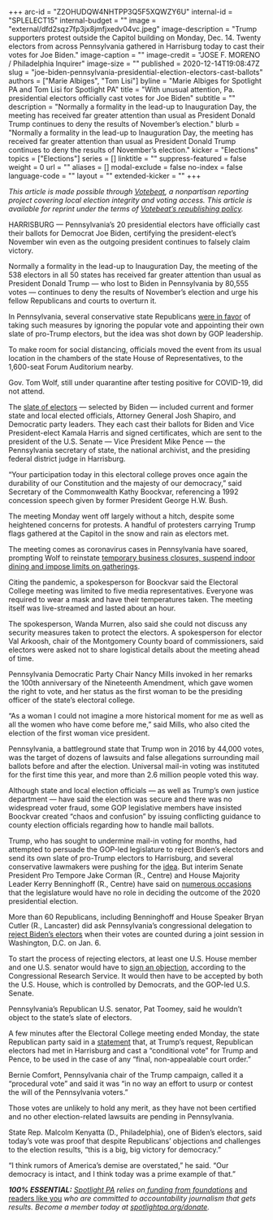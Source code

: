 +++
arc-id = "Z2OHUDQW4NHTPP3Q5F5XQWZY6U"
internal-id = "SPLELECT15"
internal-budget = ""
image = "external/dfd2sqz7fp3jx8jmfjxedv04vc.jpeg"
image-description = "Trump supporters protest outside the Capitol building on Monday, Dec. 14. Twenty electors from across Pennsylvania gathered in Harrisburg today to cast their votes for Joe Biden."
image-caption = ""
image-credit = "JOSE F. MORENO / Philadelphia Inquirer"
image-size = ""
published = 2020-12-14T19:08:47Z
slug = "joe-biden-pennsylvania-presidential-election-electors-cast-ballots"
authors = ["Marie Albiges", "Tom Lisi"]
byline = "Marie Albiges for Spotlight PA and Tom Lisi for Spotlight PA"
title = "With unusual attention, Pa. presidential electors officially cast votes for Joe Biden"
subtitle = ""
description = "Normally a formality in the lead-up to Inauguration Day, the meeting has received far greater attention than usual as President Donald Trump continues to deny the results of November’s election."
blurb = "Normally a formality in the lead-up to Inauguration Day, the meeting has received far greater attention than usual as President Donald Trump continues to deny the results of November’s election."
kicker = "Elections"
topics = ["Elections"]
series = []
linktitle = ""
suppress-featured = false
weight = 0
url = ""
aliases = []
modal-exclude = false
no-index = false
language-code = ""
layout = ""
extended-kicker = ""
+++

<i>This article is made possible through </i><a href="https://web.archive.org/20201019151248/http://votebeat.org/"><i>Votebeat</i></a><i>, a nonpartisan reporting project covering local election integrity and voting access. This article is available for reprint under the terms of </i><a href="https://web.archive.org/20210907141701/https://www.votebeat.org/pages/republishing"><i>Votebeat’s republishing policy</i></a><i>.</i>

HARRISBURG — Pennsylvania’s 20 presidential electors have officially cast their ballots for Democrat Joe Biden, certifying the president-elect’s November win even as the outgoing president continues to falsely claim victory.

Normally a formality in the lead-up to Inauguration Day, the meeting of the 538 electors in all 50 states has received far greater attention than usual as President Donald Trump — who lost to Biden in Pennsylvania by 80,555 votes — continues to deny the results of November’s election and urge his fellow Republicans and courts to overturn it.

In Pennsylvania, several conservative state Republicans <a href="https://web.archive.org/20201128124756/https://twitter.com/SenMastriano/status/1332666953350205441">were in favor</a> of taking such measures by ignoring the popular vote and appointing their own slate of pro-Trump electors, but the idea was shot down by GOP leadership.

To make room for social distancing, officials moved the event from its usual location in the chambers of the state House of Representatives, to the 1,600-seat Forum Auditorium nearby.

Gov. Tom Wolf, still under quarantine after testing positive for COVID-19, did not attend.

The <a href="https://www.spotlightpa.org/news/2020/11/pennsylvania-election-2020-electors-who-are-they-faithless-legislature/">slate of electors</a> — selected by Biden — included current and former state and local elected officials, Attorney General Josh Shapiro, and Democratic party leaders. They each cast their ballots for Biden and Vice President-elect Kamala Harris and signed certificates, which are sent to the president of the U.S. Senate — Vice President Mike Pence — the Pennsylvania secretary of state, the national archivist, and the presiding federal district judge in Harrisburg.

<script src="https://www.spotlightpa.org/embed.js" async></script><div data-spl-embed-version="1" data-spl-src="https://www.spotlightpa.org/embeds/donate/?teaser_text=Spotlight%20PA%20provides%20essential%2C%20public-service%20journalism%20thanks%20to%20readers%20like%20you.%20%3Cb%3EBecome%20a%20member%20today%20with%20a%20gift%20of%20%2415%2Fmonth%20or%20more%20and%20receive%20our%20exclusive%20Pennsylvania%20tote%20bag.%3C%2Fb%3E&cta_text=YES%2C%20COUNT%20ME%20IN&eyebrow_text=BECOME%20A%20MEMBER"></div>

“Your participation today in this electoral college proves once again the durability of our Constitution and the majesty of our democracy,” said Secretary of the Commonwealth Kathy Boockvar, referencing a 1992 concession speech given by former President George H.W. Bush.

The meeting Monday went off largely without a hitch, despite some heightened concerns for protests. A handful of protesters carrying Trump flags gathered at the Capitol in the snow and rain as electors met.

The meeting comes as coronavirus cases in Pennsylvania have soared, prompting Wolf to reinstate <a href="https://www.spotlightpa.org/news/2020/12/pennsylvania-indoor-dining-school-sports-ban-tom-wolf-three-weeks/">temporary business closures, suspend indoor dining and impose limits on gatherings</a>.

Citing the pandemic, a spokesperson for Boockvar said the Electoral College meeting was limited to five media representatives. Everyone was required to wear a mask and have their temperatures taken. The meeting itself was live-streamed and lasted about an hour.

The spokesperson, Wanda Murren, also said she could not discuss any security measures taken to protect the electors. A spokesperson for elector Val Arkoosh, chair of the Montgomery County board of commissioners, said electors were asked not to share logistical details about the meeting ahead of time.

Pennsylvania Democratic Party Chair Nancy Mills invoked in her remarks the 100th anniversary of the Nineteenth Amendment, which gave women the right to vote, and her status as the first woman to be the presiding officer of the state’s electoral college.

“As a woman I could not imagine a more historical moment for me as well as all the women who have come before me,” said Mills, who also cited the election of the first woman vice president.

Pennsylvania, a battleground state that Trump won in 2016 by 44,000 votes, was the target of dozens of lawsuits and false allegations surrounding mail ballots before and after the election. Universal mail-in voting was instituted for the first time this year, and more than 2.6 million people voted this way.

Although state and local election officials — as well as Trump’s own justice department — have said the election was secure and there was no widespread voter fraud, some GOP legislative members have insisted Boockvar created “chaos and confusion” by issuing conflicting guidance to county election officials regarding how to handle mail ballots.

Trump, who has sought to undermine mail-in voting for months, had attempted to persuade the GOP-led legislature to reject Biden’s electors and send its own slate of pro-Trump electors to Harrisburg, and several conservative lawmakers were pushing for the <a href="https://web.archive.org/20201214234413/https://www.legis.state.pa.us/WU01/LI/CSM/2021/0/33462_25568.pdf">idea</a>. But interim Senate President Pro Tempore Jake Corman (R., Centre) and House Majority Leader Kerry Benninghoff (R., Centre) have said on <a href="https://web.archive.org/20201021042054/https://www.centredaily.com/opinion/article246527648.html">numerous occasions</a> that the legislature would have no role in deciding the outcome of the 2020 presidential election.

More than 60 Republicans, including Benninghoff and House Speaker Bryan Cutler (R., Lancaster) did ask Pennsylvania’s congressional delegation to <a href="https://www.spotlightpa.org/news/2020/12/pennsylvania-electors-republican-reject-congress-bryan-cutler/">reject Biden’s electors</a> when their votes are counted during a joint session in Washington, D.C. on Jan. 6.

To start the process of rejecting electors, at least one U.S. House member and one U.S. senator would have to <a href="https://web.archive.org/20201010124102/https://crsreports.congress.gov/product/pdf/RL/RL32717/12">sign an objection</a>, according to the Congressional Research Service. It would then have to be accepted by both the U.S. House, which is controlled by Democrats, and the GOP-led U.S. Senate.

<script src="https://www.spotlightpa.org/embed.js" async></script><div data-spl-embed-version="1" data-spl-src="https://www.spotlightpa.org/embeds/newsletter/"></div>

Pennsylvania’s Republican U.S. senator, Pat Toomey, said he wouldn’t object to the state’s slate of electors.

A few minutes after the Electoral College meeting ended Monday, the state Republican party said in a <a href="https://web.archive.org/20201214182931/https://pbs.twimg.com/media/EpN8qeGXUAAANWx.jpg">statement</a> that, at Trump’s request, Republican electors had met in Harrisburg and cast a “conditional vote” for Trump and Pence, to be used in the case of any “final, non-appealable court order.”

Bernie Comfort, Pennsylvania chair of the Trump campaign, called it a “procedural vote” and said it was “in no way an effort to usurp or contest the will of the Pennsylvania voters.”

Those votes are unlikely to hold any merit, as they have not been certified and no other election-related lawsuits are pending in Pennsylvania.

State Rep. Malcolm Kenyatta (D., Philadelphia), one of Biden’s electors, said today’s vote was proof that despite Republicans’ objections and challenges to the election results, “this is a big, big victory for democracy.”

“I think rumors of America’s demise are overstated,” he said. “Our democracy is intact, and I think today was a prime example of that.”

<i><b>100% ESSENTIAL:</b></i><i> </i><a href="https://www.spotlightpa.org/"><i>Spotlight PA</i></a><i> relies on</i><a href="https://www.spotlightpa.org/support"><i> funding from foundations</i></a><i> </i><a href="https://www.spotlightpa.org/support">and readers like you</a><i> who are committed to accountability journalism that gets results. Become a member today at </i><a href="/donate?campaign=701Dn000000YgovIAC"><i>spotlightpa.org/donate</i></a><i>.</i>
